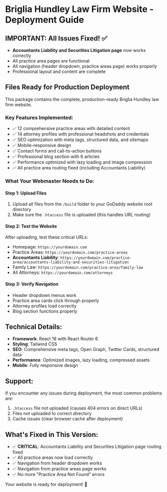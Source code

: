 # Briglia Hundley Law Firm Website - Deployment Guide

## IMPORTANT: All Issues Fixed! ✅
- **Accountants Liability and Securities Litigation page** now works correctly
- All practice area pages are functional 
- All navigation (header dropdown, practice areas page) works properly
- Professional layout and content are complete

## Files Ready for Production Deployment

This package contains the complete, production-ready Briglia Hundley law firm website.

### Key Features Implemented:
- ✅ 12 comprehensive practice areas with detailed content
- ✅ 14 attorney profiles with professional headshots and credentials
- ✅ SEO optimization with meta tags, structured data, and sitemaps
- ✅ Mobile-responsive design
- ✅ Contact forms and call-to-action buttons
- ✅ Professional blog section with 6 articles
- ✅ Performance optimized with lazy loading and image compression
- ✅ All practice area routing fixed (including Accountants Liability)

### What Your Webmaster Needs to Do:

#### Step 1: Upload Files
1. Upload all files from the `/build` folder to your GoDaddy website root directory
2. Make sure the `.htaccess` file is uploaded (this handles URL routing)

#### Step 2: Test the Website
After uploading, test these critical URLs:
- Homepage: `https://yourdomain.com`
- Practice Areas: `https://yourdomain.com/practice-areas`  
- **Accountants Liability**: `https://yourdomain.com/practice-area/accountants-liability-and-securities-litigation`
- Family Law: `https://yourdomain.com/practice-area/family-law`
- All Attorneys: `https://yourdomain.com/attorneys`

#### Step 3: Verify Navigation
- Header dropdown menus work
- Practice area cards click through properly
- Attorney profiles load correctly
- Blog section functions properly

## Technical Details:
- **Framework**: React 18 with React Router 6
- **Styling**: Tailwind CSS
- **SEO**: Comprehensive meta tags, Open Graph, Twitter Cards, structured data
- **Performance**: Optimized images, lazy loading, compressed assets
- **Mobile**: Fully responsive design

## Support:
If you encounter any issues during deployment, the most common problems are:
1. `.htaccess` file not uploaded (causes 404 errors on direct URLs)
2. Files not uploaded to correct directory
3. Cache issues (clear browser cache after deployment)

## What's Fixed in This Version:
- ✅ **CRITICAL**: Accountants Liability and Securities Litigation page routing fixed
- ✅ All practice areas now load correctly
- ✅ Navigation from header dropdown works
- ✅ Navigation from practice areas page works
- ✅ No more "Practice Area Not Found" errors

Your website is ready for deployment! 🚀